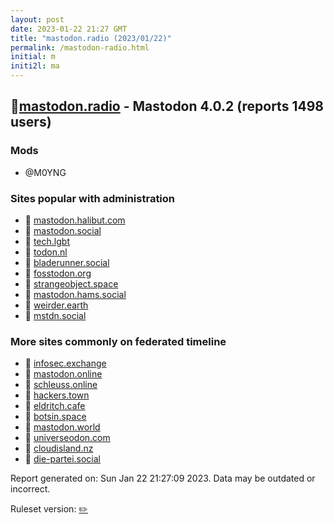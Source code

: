 ```yaml
---
layout: post
date: 2023-01-22 21:27 GMT
title: "mastodon.radio (2023/01/22)"
permalink: /mastodon-radio.html
initial: m
initi2l: ma
---
```


## 🐘[mastodon.radio](https://mastodon.radio) - Mastodon 4.0.2 (reports 1498 users)

### Mods
 * @M0YNG

### Sites popular with administration

* 🐘 [mastodon.halibut.com](/mastodon-halibut-com.html)
* 🐘 [mastodon.social](/mastodon-social.html)
* 🐘 [tech.lgbt](/tech-lgbt.html)
* 🐘 [todon.nl](/todon-nl.html)
* 🐘 [bladerunner.social](/bladerunner-social.html)
* 🐘 [fosstodon.org](/fosstodon-org.html)
* 🐘 [strangeobject.space](/strangeobject-space.html)
* 🐘 [mastodon.hams.social](/mastodon-hams-social.html)
* 🐘 [weirder.earth](/weirder-earth.html)
* 🐘 [mstdn.social](/mstdn-social.html)

### More sites commonly on federated timeline

* 🐘 [infosec.exchange](/infosec-exchange.html)
* 🐘 [mastodon.online](/mastodon-online.html)
* 🐘 [schleuss.online](/schleuss-online.html)
* 🐘 [hackers.town](/hackers-town.html)
* 🐘 [eldritch.cafe](/eldritch-cafe.html)
* 🐘 [botsin.space](/botsin-space.html)
* 🐘 [mastodon.world](/mastodon-world.html)
* 🐘 [universeodon.com](/universeodon-com.html)
* 🐘 [cloudisland.nz](/cloudisland-nz.html)
* 🐘 [die-partei.social](/die-partei-social.html)

Report generated on: Sun Jan 22 21:27:09 2023. Data may be outdated or incorrect.

Ruleset version: [✏️](/version-pencil)
